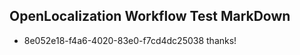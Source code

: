 ## OpenLocalization Workflow Test MarkDown
* 8e052e18-f4a6-4020-83e0-f7cd4dc25038 
thanks!<!--HONumber=Mar16_HO3-->
